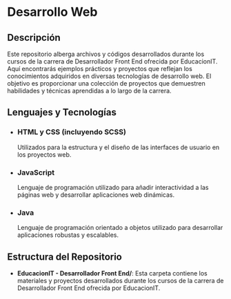 # Desarrollo Web

## Descripción

Este repositorio alberga archivos y códigos desarrollados durante los cursos de la carrera de Desarrollador Front End ofrecida por EducacionIT. Aquí encontrarás ejemplos prácticos y proyectos que reflejan los conocimientos adquiridos en diversas tecnologías de desarrollo web. El objetivo es proporcionar una colección de proyectos que demuestren habilidades y técnicas aprendidas a lo largo de la carrera.

## Lenguajes y Tecnologías

- ### HTML y CSS (incluyendo SCSS)
    Utilizados para la estructura y el diseño de las interfaces de usuario en los proyectos web.

- ### JavaScript
    Lenguaje de programación utilizado para añadir interactividad a las páginas web y desarrollar aplicaciones web dinámicas.

- ### Java
    Lenguaje de programación orientado a objetos utilizado para desarrollar aplicaciones robustas y escalables.

## Estructura del Repositorio

- **EducacionIT - Desarrollador Front End/**: Esta carpeta contiene los materiales y proyectos desarrollados durante los cursos de la carrera de Desarrollador Front End ofrecida por EducacionIT.